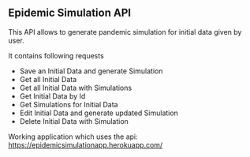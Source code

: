 ## Epidemic Simulation API
This API allows to generate pandemic simulation for initial data given by user.

It contains following requests

* Save an Initial Data and generate Simulation
* Get all Initial Data
* Get all Initial Data with Simulations
* Get Initial Data by Id
* Get Simulations for Initial Data
* Edit Initial Data and generate updated Simulation
* Delete Initial Data with Simulation

Working application which uses the api:
https://epidemicsimulationapp.herokuapp.com/
